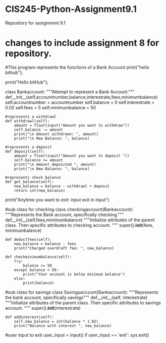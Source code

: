 # CIS245-Python-Assignment9.1
Repository for assignment 9.1
# changes to include assignment 8 for repository.


#This program represents the functions of a Bank Account
print("hello bithub");

print("Hello bitHub");

class Bankaccount:
    """Attempt to represent a Bank Account."""
    def__init__(self,accountnumber,balance,interestrate,fees,minimumbalance)
    self.accountnumber = accountnumber
    self.balance = 0
    self.interestrate = 0.02
    self.fees = 5
    self.minimumbalance = 50
    
    #represents a withdrawl
    def withdrawl(self):
        amount = float(input("Amount you want to withdraw"))
        self.balance -= amount
        print("\n Amount withdrawn: ", amount)
        print("\n New Balance: ", balance)
    
    #represents a deposit
    def deposit(self):
        amount = float(input("Amount you want to deposit "))
        self.balance += amount
        print("\n Amount deposited ", amount)
        print("\n New Balance: ", balance)
    
    #represents check balance
    def get_balance(self):
        new_balance = balance - withdrawl + deposit
        return int(new_balance)


print("Anytime you want to exit: input exit in input")

#sub class for checking
class checkingaccount(Bankaccount):
    """Represents the Bank account, specifically checking."""
    def__init__(self,fees,minimumbalance)
    """Initialize attributes of the parent class.
        Then specific attributes to checking account. """
    super().__init__(fees, minimumbalance)

    def deductfees(self):
        new_balance = balance - fees
        print("Charged overdraft fee: ", new_balance)

    def checkminimumbalance(self):
        try:
            balance >= 50
        except balance < 50:
            print("Your account is below minimum balance")
        else:
            print(balance)

#sub class for savings
class Savingsaccount(Bankaccount):
    """Represents the bank account, specifically savings"""
    def__init__(self, interestrate)
    """Initialize attributes of the parent class.
        Then specific attributes to savings account. """
    super().__init__(interestrate)

    def addinterest(self):
        self.new_balance = int(balance * 1.02)
        print("Balance with interest ", new_balance)

#user input to exit
user_input = input()
if user_input == 'exit':
    sys.exit()


